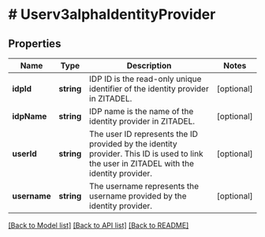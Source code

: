 # # Userv3alphaIdentityProvider

## Properties

Name | Type | Description | Notes
------------ | ------------- | ------------- | -------------
**idpId** | **string** | IDP ID is the read-only unique identifier of the identity provider in ZITADEL. | [optional]
**idpName** | **string** | IDP name is the name of the identity provider in ZITADEL. | [optional]
**userId** | **string** | The user ID represents the ID provided by the identity provider. This ID is used to link the user in ZITADEL with the identity provider. | [optional]
**username** | **string** | The username represents the username provided by the identity provider. | [optional]

[[Back to Model list]](../../README.md#models) [[Back to API list]](../../README.md#endpoints) [[Back to README]](../../README.md)
